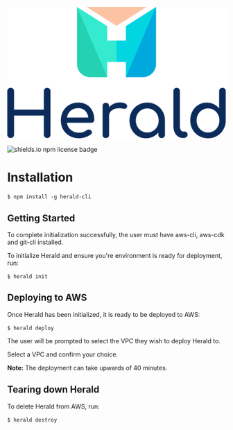 ![herald-logo](https://github.com/Herald-Inc/Herald-Cli/blob/main/img/herald-logo.png)

![shields.io npm license badge](https://img.shields.io/badge/license-ISC-brightgreen)

# Installation

```
$ npm install -g herald-cli
```

## Getting Started
To complete initialization successfully, the user must have aws-cli, aws-cdk and git-cli installed.

To initialize Herald and ensure you're environment is ready for deployment, run:

```
$ herald init
```

## Deploying to AWS
 Once Herald has been initialized, it is ready to be deployed to AWS:

 ```
 $ herald deploy
 ```

 The user will be prompted to select the VPC they wish to deploy Herald to.
 
 Select a VPC and confirm your choice.

**Note:** The deployment can take upwards of 40 minutes.
 ## Tearing down Herald
 To delete Herald from AWS, run:

 ```
 $ herald destroy
 ```